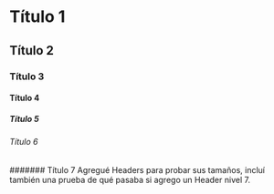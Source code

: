 # Título 1
## Título 2
### Título 3
#### Título 4
##### Título 5
###### Título 6
####### Título 7
Agregué Headers para probar sus tamaños, incluí también una prueba de qué pasaba si agrego un Header nivel 7.
